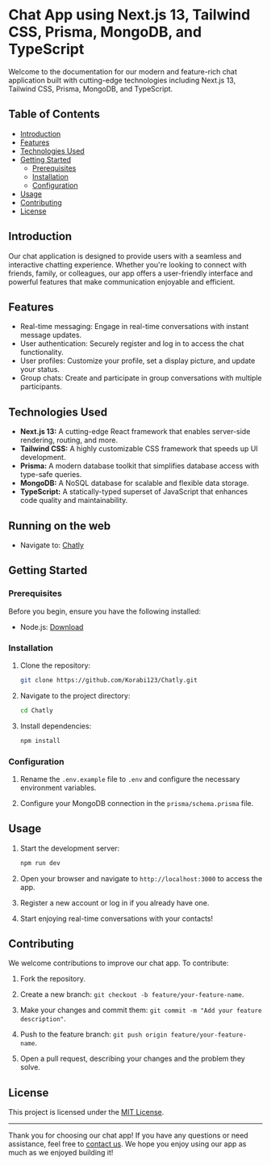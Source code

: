 # Chat App using Next.js 13, Tailwind CSS, Prisma, MongoDB, and TypeScript

Welcome to the documentation for our modern and feature-rich chat application built with cutting-edge technologies including Next.js 13, Tailwind CSS, Prisma, MongoDB, and TypeScript.

## Table of Contents

- [Introduction](#introduction)
- [Features](#features)
- [Technologies Used](#technologies-used)
- [Getting Started](#getting-started)
  - [Prerequisites](#prerequisites)
  - [Installation](#installation)
  - [Configuration](#configuration)
- [Usage](#usage)
- [Contributing](#contributing)
- [License](#license)

## Introduction

Our chat application is designed to provide users with a seamless and interactive chatting experience. Whether you're looking to connect with friends, family, or colleagues, our app offers a user-friendly interface and powerful features that make communication enjoyable and efficient.

## Features

- Real-time messaging: Engage in real-time conversations with instant message updates.
- User authentication: Securely register and log in to access the chat functionality.
- User profiles: Customize your profile, set a display picture, and update your status.
- Group chats: Create and participate in group conversations with multiple participants.

## Technologies Used

- **Next.js 13:** A cutting-edge React framework that enables server-side rendering, routing, and more.
- **Tailwind CSS:** A highly customizable CSS framework that speeds up UI development.
- **Prisma:** A modern database toolkit that simplifies database access with type-safe queries.
- **MongoDB:** A NoSQL database for scalable and flexible data storage.
- **TypeScript:** A statically-typed superset of JavaScript that enhances code quality and maintainability.

## Running on the web

- Navigate to: [Chatly](https://chatly-korabi123.vercel.app)

## Getting Started

### Prerequisites

Before you begin, ensure you have the following installed:

- Node.js: [Download](https://nodejs.org/)

### Installation

1. Clone the repository:

   ```bash
   git clone https://github.com/Korabi123/Chatly.git
   ```

2. Navigate to the project directory:

   ```bash
   cd Chatly
   ```

3. Install dependencies:

   ```bash
   npm install
   ```

### Configuration

1. Rename the `.env.example` file to `.env` and configure the necessary environment variables.

2. Configure your MongoDB connection in the `prisma/schema.prisma` file.

## Usage

1. Start the development server:

   ```bash
   npm run dev
   ```

2. Open your browser and navigate to `http://localhost:3000` to access the app.

3. Register a new account or log in if you already have one.

4. Start enjoying real-time conversations with your contacts!


## Contributing

We welcome contributions to improve our chat app. To contribute:

1. Fork the repository.

2. Create a new branch: `git checkout -b feature/your-feature-name`.

3. Make your changes and commit them: `git commit -m "Add your feature description"`.

4. Push to the feature branch: `git push origin feature/your-feature-name`.

5. Open a pull request, describing your changes and the problem they solve.

## License

This project is licensed under the [MIT License](LICENSE).

---

Thank you for choosing our chat app! If you have any questions or need assistance, feel free to [contact us](mailto:korabimeri91@gmail.com). We hope you enjoy using our app as much as we enjoyed building it!
